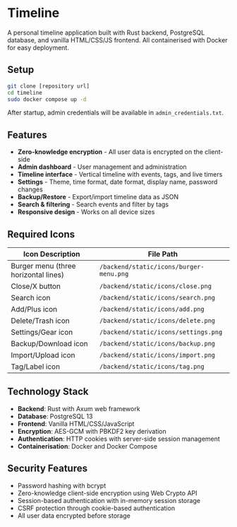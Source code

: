 # Timeline

A personal timeline application built with Rust backend, PostgreSQL database, and vanilla HTML/CSS/JS frontend. All containerised with Docker for easy deployment.

## Setup

```bash
git clone [repository url]
cd timeline
sudo docker compose up -d
```

After startup, admin credentials will be available in `admin_credentials.txt`.

## Features

- **Zero-knowledge encryption** - All user data is encrypted on the client-side
- **Admin dashboard** - User management and administration
- **Timeline interface** - Vertical timeline with events, tags, and live timers
- **Settings** - Theme, time format, date format, display name, password changes
- **Backup/Restore** - Export/import timeline data as JSON
- **Search & filtering** - Search events and filter by tags
- **Responsive design** - Works on all device sizes

## Required Icons

| Icon Description | File Path |
|------------------|-----------|
| Burger menu (three horizontal lines) | `/backend/static/icons/burger-menu.png` |
| Close/X button | `/backend/static/icons/close.png` |
| Search icon | `/backend/static/icons/search.png` |
| Add/Plus icon | `/backend/static/icons/add.png` |
| Delete/Trash icon | `/backend/static/icons/delete.png` |
| Settings/Gear icon | `/backend/static/icons/settings.png` |
| Backup/Download icon | `/backend/static/icons/backup.png` |
| Import/Upload icon | `/backend/static/icons/import.png` |
| Tag/Label icon | `/backend/static/icons/tag.png` |

## Technology Stack

- **Backend**: Rust with Axum web framework
- **Database**: PostgreSQL 13
- **Frontend**: Vanilla HTML/CSS/JavaScript
- **Encryption**: AES-GCM with PBKDF2 key derivation
- **Authentication**: HTTP cookies with server-side session management
- **Containerisation**: Docker and Docker Compose

## Security Features

- Password hashing with bcrypt
- Zero-knowledge client-side encryption using Web Crypto API
- Session-based authentication with in-memory session storage
- CSRF protection through cookie-based authentication
- All user data encrypted before storage